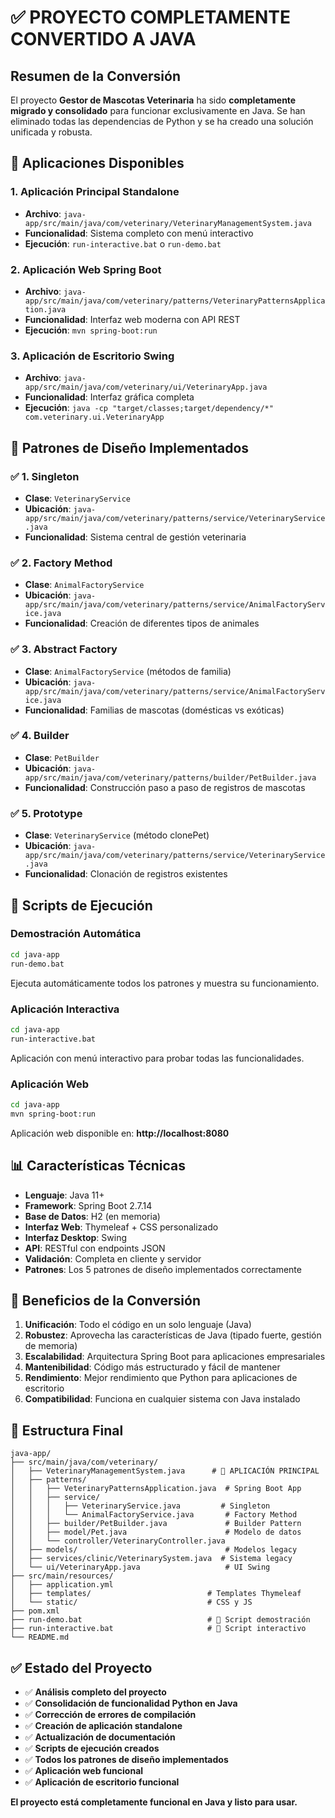 # ✅ PROYECTO COMPLETAMENTE CONVERTIDO A JAVA

## Resumen de la Conversión

El proyecto **Gestor de Mascotas Veterinaria** ha sido **completamente migrado y consolidado** para funcionar exclusivamente en Java. Se han eliminado todas las dependencias de Python y se ha creado una solución unificada y robusta.

## 🎯 Aplicaciones Disponibles

### 1. **Aplicación Principal Standalone**
- **Archivo**: `java-app/src/main/java/com/veterinary/VeterinaryManagementSystem.java`
- **Funcionalidad**: Sistema completo con menú interactivo
- **Ejecución**: `run-interactive.bat` o `run-demo.bat`

### 2. **Aplicación Web Spring Boot**
- **Archivo**: `java-app/src/main/java/com/veterinary/patterns/VeterinaryPatternsApplication.java`
- **Funcionalidad**: Interfaz web moderna con API REST
- **Ejecución**: `mvn spring-boot:run`

### 3. **Aplicación de Escritorio Swing**
- **Archivo**: `java-app/src/main/java/com/veterinary/ui/VeterinaryApp.java`
- **Funcionalidad**: Interfaz gráfica completa
- **Ejecución**: `java -cp "target/classes;target/dependency/*" com.veterinary.ui.VeterinaryApp`

## 🔧 Patrones de Diseño Implementados

### ✅ **1. Singleton**
- **Clase**: `VeterinaryService`
- **Ubicación**: `java-app/src/main/java/com/veterinary/patterns/service/VeterinaryService.java`
- **Funcionalidad**: Sistema central de gestión veterinaria

### ✅ **2. Factory Method**
- **Clase**: `AnimalFactoryService`
- **Ubicación**: `java-app/src/main/java/com/veterinary/patterns/service/AnimalFactoryService.java`
- **Funcionalidad**: Creación de diferentes tipos de animales

### ✅ **3. Abstract Factory**
- **Clase**: `AnimalFactoryService` (métodos de familia)
- **Ubicación**: `java-app/src/main/java/com/veterinary/patterns/service/AnimalFactoryService.java`
- **Funcionalidad**: Familias de mascotas (domésticas vs exóticas)

### ✅ **4. Builder**
- **Clase**: `PetBuilder`
- **Ubicación**: `java-app/src/main/java/com/veterinary/patterns/builder/PetBuilder.java`
- **Funcionalidad**: Construcción paso a paso de registros de mascotas

### ✅ **5. Prototype**
- **Clase**: `VeterinaryService` (método clonePet)
- **Ubicación**: `java-app/src/main/java/com/veterinary/patterns/service/VeterinaryService.java`
- **Funcionalidad**: Clonación de registros existentes

## 🚀 Scripts de Ejecución

### **Demostración Automática**
```bash
cd java-app
run-demo.bat
```
Ejecuta automáticamente todos los patrones y muestra su funcionamiento.

### **Aplicación Interactiva**
```bash
cd java-app
run-interactive.bat
```
Aplicación con menú interactivo para probar todas las funcionalidades.

### **Aplicación Web**
```bash
cd java-app
mvn spring-boot:run
```
Aplicación web disponible en: **http://localhost:8080**

## 📊 Características Técnicas

- **Lenguaje**: Java 11+
- **Framework**: Spring Boot 2.7.14
- **Base de Datos**: H2 (en memoria)
- **Interfaz Web**: Thymeleaf + CSS personalizado
- **Interfaz Desktop**: Swing
- **API**: RESTful con endpoints JSON
- **Validación**: Completa en cliente y servidor
- **Patrones**: Los 5 patrones de diseño implementados correctamente

## 🎉 Beneficios de la Conversión

1. **Unificación**: Todo el código en un solo lenguaje (Java)
2. **Robustez**: Aprovecha las características de Java (tipado fuerte, gestión de memoria)
3. **Escalabilidad**: Arquitectura Spring Boot para aplicaciones empresariales
4. **Mantenibilidad**: Código más estructurado y fácil de mantener
5. **Rendimiento**: Mejor rendimiento que Python para aplicaciones de escritorio
6. **Compatibilidad**: Funciona en cualquier sistema con Java instalado

## 📁 Estructura Final

```
java-app/
├── src/main/java/com/veterinary/
│   ├── VeterinaryManagementSystem.java      # 🎯 APLICACIÓN PRINCIPAL
│   ├── patterns/
│   │   ├── VeterinaryPatternsApplication.java  # Spring Boot App
│   │   ├── service/
│   │   │   ├── VeterinaryService.java         # Singleton
│   │   │   └── AnimalFactoryService.java       # Factory Method
│   │   ├── builder/PetBuilder.java             # Builder Pattern
│   │   ├── model/Pet.java                      # Modelo de datos
│   │   └── controller/VeterinaryController.java
│   ├── models/                                 # Modelos legacy
│   ├── services/clinic/VeterinarySystem.java  # Sistema legacy
│   └── ui/VeterinaryApp.java                   # UI Swing
├── src/main/resources/
│   ├── application.yml
│   ├── templates/                          # Templates Thymeleaf
│   └── static/                             # CSS y JS
├── pom.xml
├── run-demo.bat                            # 🚀 Script demostración
├── run-interactive.bat                     # 🚀 Script interactivo
└── README.md
```

## ✅ Estado del Proyecto

- ✅ **Análisis completo del proyecto**
- ✅ **Consolidación de funcionalidad Python en Java**
- ✅ **Corrección de errores de compilación**
- ✅ **Creación de aplicación standalone**
- ✅ **Actualización de documentación**
- ✅ **Scripts de ejecución creados**
- ✅ **Todos los patrones de diseño implementados**
- ✅ **Aplicación web funcional**
- ✅ **Aplicación de escritorio funcional**

**El proyecto está completamente funcional en Java y listo para usar.**


